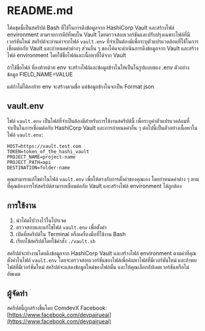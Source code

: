 # README.md

โค้ดชุดนี้เป็นสคริปต์ Bash ที่ใช้ในการดึงข้อมูลจาก HashiCorp Vault และสร้างไฟล์ environment ตามรายการคีย์ที่พบใน Vault โดยตรวจสอบเวอร์ชันและปรับปรุงเฉพาะไฟล์ที่มีเวอร์ชันใหม่ สคริปต์จะอ่านค่าจากไฟล์ `vault.env` ที่จำเป็นต้องมีเพื่อระบุตัวแปรแวดล้อมที่ใช้ในการเชื่อมต่อกับ Vault และกำหนดค่าต่างๆ ส่วนอื่น ๆ ของโค้ดจะดำเนินการดึงข้อมูลจาก Vault และสร้างไฟล์ environment โดยใช้ชื่อไฟล์และเนื้อหาที่ได้จาก Vault

ถ้าใช้ชื่อไฟล์ ที่ลงท้ายด้วย env จะสร้างไฟล์และข้อมูลข้างในให้เป็นในรูปแบบของ .env
ตัวอย่างข้อมูล
FIELD_NAME=VALUE

แต่ถ้าไม่ได้ลงท้าย env จะสร้างตามชื่อ แต่ข้อมูลข้างในจะเป็น Format json

## vault.env

ไฟล์ `vault.env` เป็นไฟล์ที่จำเป็นต้องมีสำหรับการใช้งานสคริปต์นี้ เพื่อระบุค่าตัวแปรแวดล้อมที่จำเป็นในการเชื่อมต่อกับ HashiCorp Vault และการกำหนดค่าอื่น ๆ ต่อไปนี้เป็นตัวอย่างเนื้อหาในไฟล์ `vault.env`:

```
HOST=https://vault.test.com
TOKEN=token_of_the_hashi_vault
PROJECT_NAME=project-name
PROJECT_PATH=api
DESTINATION=folder-name
```

คุณสามารถแก้ไขค่าในไฟล์ `vault.env` เพื่อให้ตรงกับการตั้งค่าของคุณเอง โดยกำหนดค่าต่าง ๆ ตามที่คุณต้องการให้สคริปต์สามารถเชื่อมต่อกับ Vault และสร้างไฟล์ environment ได้ถูกต้อง

## การใช้งาน

1. นำโค้ดไปวางไว้ในโปรเจค
2. ตรวจสอบและแก้ไขไฟล์ `vault.env` เพื่อตั้งค่า
3. เปิดที่สคริปต์ใน Terminal หรือเครื่องมือที่ใช้งาน Bash
4. เรียกใช้สคริปต์โดยใช้คำสั่ง `./vault.sh`

สคริปต์จะทำงานโดยดึงข้อมูลจาก HashiCorp Vault และสร้างไฟล์ environment ตามค่าที่คุณตั้งค่าในไฟล์ `vault.env` โดยจะตรวจสอบเวอร์ชันของไฟล์เพื่อค้นหาไฟล์ที่มีเวอร์ชันใหม่ และถ้าพบไฟล์ที่มีเวอร์ชันใหม่ สคริปต์จะแสดงข้อมูลใหม่ของไฟล์นั้น และให้คุณเลือกอัปเดตเวอร์ชันหรือไม่อัพเดต

## ผู้จัดทำ

สคริปต์นี้ถูกสร้างขึ้นโดย ComdevX
Facebook: [https://www.facebook.com/devpairueai](https://www.facebook.com/devpairueai)